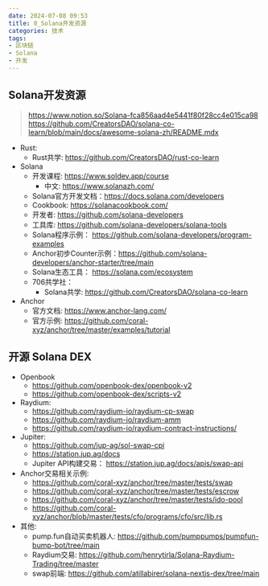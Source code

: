 ```yaml
---
date: 2024-07-08 09:53
title: 0_Solana开发资源
categories: 技术
tags:
- 区块链
- Solana
- 开发
---
```



## Solana开发资源
> https://www.notion.so/Solana-fca856aad4e5441f80f28cc4e015ca98
> https://github.com/CreatorsDAO/solana-co-learn/blob/main/docs/awesome-solana-zh/README.mdx

- Rust:
  - Rust共学: https://github.com/CreatorsDAO/rust-co-learn
- Solana
  - 开发课程: https://www.soldev.app/course
    - 中文: https://www.solanazh.com/
  - Solana官方开发文档：https://docs.solana.com/developers
  - Cookbook: https://solanacookbook.com/
  - 开发者: https://github.com/solana-developers
  - 工具库: https://github.com/solana-developers/solana-tools
  - Solana程序示例： https://github.com/solana-developers/program-examples
  - Anchor初步Counter示例：https://github.com/solana-developers/anchor-starter/tree/main
  - Solana生态工具： https://solana.com/ecosystem
  - 706共学社：
    - Solana共学: https://github.com/CreatorsDAO/solana-co-learn
- Anchor
  - 官方文档: https://www.anchor-lang.com/
  - 官方示例: https://github.com/coral-xyz/anchor/tree/master/examples/tutorial


## 开源 Solana DEX
- Openbook
  -  https://github.com/openbook-dex/openbook-v2
  - https://github.com/openbook-dex/scripts-v2
- Raydium:
    - https://github.com/raydium-io/raydium-cp-swap
    - https://github.com/raydium-io/raydium-amm
    - https://github.com/raydium-io/raydium-contract-instructions/
- Jupiter:
  - https://github.com/jup-ag/sol-swap-cpi
  - https://station.jup.ag/docs
  - Jupiter API构建交易： https://station.jup.ag/docs/apis/swap-api
- Anchor交易相关示例:
  - https://github.com/coral-xyz/anchor/tree/master/tests/swap
  - https://github.com/coral-xyz/anchor/tree/master/tests/escrow
  - https://github.com/coral-xyz/anchor/tree/master/tests/ido-pool
  - https://github.com/coral-xyz/anchor/blob/master/tests/cfo/programs/cfo/src/lib.rs
- 其他:
  - pump.fun自动买卖机器人: https://github.com/pumppumps/pumpfun-bump-bot/tree/main
  - Raydium交易: https://github.com/henrytirla/Solana-Raydium-Trading/tree/master
  - swap前端: https://github.com/atillabirer/solana-nextjs-dex/tree/main

